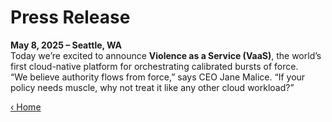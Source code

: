 # Press Release

**May 8, 2025 – Seattle, WA**  
Today we’re excited to announce **Violence as a Service (VaaS)**, the world’s first cloud-native platform for orchestrating calibrated bursts of force.  
“We believe authority flows from force,” says CEO Jane Malice. “If your policy needs muscle, why not treat it like any other cloud workload?”

[‹ Home](index.html)
